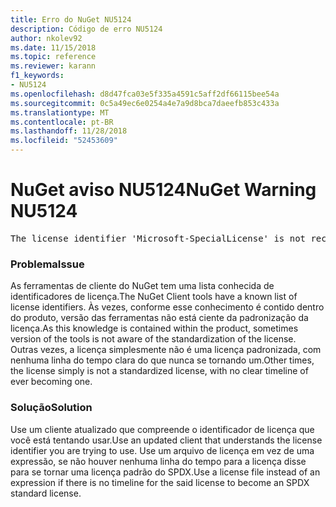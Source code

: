 ```yaml
---
title: Erro do NuGet NU5124
description: Código de erro NU5124
author: nkolev92
ms.date: 11/15/2018
ms.topic: reference
ms.reviewer: karann
f1_keywords:
- NU5124
ms.openlocfilehash: d8d47fca03e5f335a4591c5aff2df66115bee54a
ms.sourcegitcommit: 0c5a49ec6e0254a4e7a9d8bca7daeefb853c433a
ms.translationtype: MT
ms.contentlocale: pt-BR
ms.lasthandoff: 11/28/2018
ms.locfileid: "52453609"
---
```

# <a name="nuget-warning-nu5124"></a><span data-ttu-id="00715-103">NuGet aviso NU5124</span><span class="sxs-lookup"><span data-stu-id="00715-103">NuGet Warning NU5124</span></span>
<pre>The license identifier 'Microsoft-SpecialLicense' is not recognized by the current toolset.</pre>

### <a name="issue"></a><span data-ttu-id="00715-104">Problema</span><span class="sxs-lookup"><span data-stu-id="00715-104">Issue</span></span>

<span data-ttu-id="00715-105">As ferramentas de cliente do NuGet tem uma lista conhecida de identificadores de licença.</span><span class="sxs-lookup"><span data-stu-id="00715-105">The NuGet Client tools have a known list of license identifiers.</span></span> <span data-ttu-id="00715-106">Às vezes, conforme esse conhecimento é contido dentro do produto, versão das ferramentas não está ciente da padronização da licença.</span><span class="sxs-lookup"><span data-stu-id="00715-106">As this knowledge is contained within the product, sometimes version of the tools is not aware of the standardization of the license.</span></span>
<span data-ttu-id="00715-107">Outras vezes, a licença simplesmente não é uma licença padronizada, com nenhuma linha do tempo clara do que nunca se tornando um.</span><span class="sxs-lookup"><span data-stu-id="00715-107">Other times, the license simply is not a standardized license, with no clear timeline of ever becoming one.</span></span> 

### <a name="solution"></a><span data-ttu-id="00715-108">Solução</span><span class="sxs-lookup"><span data-stu-id="00715-108">Solution</span></span>

<span data-ttu-id="00715-109">Use um cliente atualizado que compreende o identificador de licença que você está tentando usar.</span><span class="sxs-lookup"><span data-stu-id="00715-109">Use an updated client that understands the license identifier you are trying to use.</span></span> <span data-ttu-id="00715-110">Use um arquivo de licença em vez de uma expressão, se não houver nenhuma linha do tempo para a licença disse para se tornar uma licença padrão do SPDX.</span><span class="sxs-lookup"><span data-stu-id="00715-110">Use a license file instead of an expression if there is no timeline for the said license to become an SPDX standard license.</span></span>